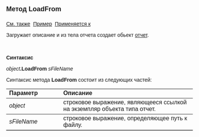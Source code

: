 <html>
<head>
<title>Отчет\LoadFrom</title>
</head>

<body>

<p><strong><font size="4" face="Arial">Метод LoadFrom<br>
<br>
</font></strong><font face="Arial"><a href="SaveAs.html">См. также</a>&nbsp;
<u>Пример</u>&nbsp; <a
href="../AsRepViewer.html">Применяется к</a></font></p>

<p><font face="Arial">Загружает описание и из тела отчета создает 
обьект <a href="../AsRepViewer.html">отчет</a>. </font></p>

<p>&nbsp;</p>

<p class="label"><font face="Arial"><b>Синтаксис</b></font></p>

<p><font face="Arial"><em>object</em><strong>.LoadFrom </strong><em>
sFileName</em></font></p>

<p class="label"><font face="Arial">Синтаксис метода <strong>LoadFrom</strong>
состоит из следующих частей:</font></p>

<table border="1" cellPadding="5" cols="2" frame="below" rules="rows">
<TBODY>
  <tr vAlign="top">
    <td class="label" width="29%"><font face="Arial"><b>Параметр</b></font></td>
    <td class="label" width="71%"><font face="Arial"><strong>Описание</strong></font></td>
  </tr>
  <tr>
    <td width="29%"><font face="Arial"><em>object</em></font></td>
    <td width="71%"><font face="Arial">строковое выражение, являющееся 
	ссылкой на экземпляр объекта типа отчет.</font></td>
  </tr>
  <tr>
    <td width="29%"><font face="Arial"><em>s</em></font><em><font face="Arial">FileName</font></em></td>
    <td width="71%"><font face="Arial">строковое выражение, 
	определяющее путь к файлу. </font></td>
  </tr>
</TBODY>
</table>

</body>
</html>
